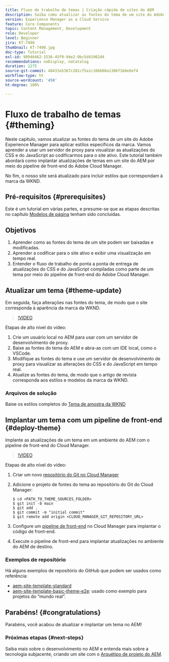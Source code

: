 ```yaml
---
title: Fluxo de trabalho de temas | Criação rápida de sites do AEM
description: Saiba como atualizar as fontes do tema de um site do Adobe Experience Manager para aplicar estilos específicos da marca. Saiba como usar um servidor de proxy para ver uma prévia em tempo real das atualizações do CSS e do Javascript. Este tutorial também abordará como implantar atualizações de temas em um site do AEM por meio do pipeline de front-end do Adobe Cloud Manager.
version: Experience Manager as a Cloud Service
feature: Core Components
topic: Content Management, Development
role: Developer
level: Beginner
jira: KT-7498
thumbnail: KT-7498.jpg
doc-type: Tutorial
exl-id: 98946462-1536-45f9-94e2-9bc5d41902d4
recommendations: noDisplay, noCatalog
duration: 1275
source-git-commit: 48433a5367c281cf5a1c106b08a1306f1b0e8ef4
workflow-type: ht
source-wordcount: '458'
ht-degree: 100%

---
```


# Fluxo de trabalho de temas {#theming}

Neste capítulo, vamos atualizar as fontes do tema de um site do Adobe Experience Manager para aplicar estilos específicos da marca. Vamos aprender a usar um servidor de proxy para visualizar as atualizações do CSS e do JavaScript ao codificarmos para o site ativo. Este tutorial também abordará como implantar atualizações de temas em um site do AEM por meio do pipeline de front-end do Adobe Cloud Manager.

No fim, o nosso site será atualizado para incluir estilos que correspondam à marca da WKND.

## Pré-requisitos {#prerequisites}

Este é um tutorial em várias partes, e presume-se que as etapas descritas no capítulo [Modelos de página](./page-templates.md) tenham sido concluídas.

## Objetivos

1. Aprender como as fontes do tema de um site podem ser baixadas e modificadas.
1. Aprender a codificar para o site ativo e exibir uma visualização em tempo real.
1. Entender o fluxo de trabalho de ponta a ponta de entrega de atualizações do CSS e do JavaScript compiladas como parte de um tema por meio do pipeline de front-end do Adobe Cloud Manager.

## Atualizar um tema {#theme-update}

Em seguida, faça alterações nas fontes do tema, de modo que o site corresponda à aparência da marca da WKND.

>[!VIDEO](https://video.tv.adobe.com/v/332918?quality=12&learn=on)

Etapas de alto nível do vídeo:

1. Crie um usuário local no AEM para usar com um servidor de desenvolvimento de proxy.
1. Baixe as fontes do tema do AEM e abra-as com um IDE local, como o VSCode.
1. Modifique as fontes do tema e use um servidor de desenvolvimento de proxy para visualizar as alterações do CSS e do JavaScript em tempo real.
1. Atualize as fontes do tema, de modo que o artigo de revista corresponda aos estilos e modelos da marca da WKND.

### Arquivos de solução

Baixe os estilos completos do [Tema de amostra da WKND](assets/theming/WKND-THEME-src-1.1.zip)

## Implantar um tema com um pipeline de front-end {#deploy-theme}

Implante as atualizações de um tema em um ambiente do AEM com o pipeline de front-end do Cloud Manager.

>[!VIDEO](https://video.tv.adobe.com/v/338722?quality=12&learn=on)

Etapas de alto nível do vídeo:

1. Criar um novo [repositório do Git no Cloud Manager](https://experienceleague.adobe.com/docs/experience-manager-cloud-manager/using/managing-code/cloud-manager-repositories.html?lang=pt-BR)
1. Adicione o projeto de fontes do tema ao repositório do Git do Cloud Manager:

   ```shell
   $ cd <PATH_TO_THEME_SOURCES_FOLDER>
   $ git init -b main
   $ git add .
   $ git commit -m "initial commit"
   $ git remote add origin <CLOUD_MANAGER_GIT_REPOSITORY_URL>
   ```

1. Configure um [pipeline de front-end](https://experienceleague.adobe.com/docs/experience-manager-cloud-service/implementing/using-cloud-manager/cicd-pipelines/introduction-ci-cd-pipelines.html?lang=pt-BR) no Cloud Manager para implantar o código de front-end.
1. Execute o pipeline de front-end para implantar atualizações no ambiente do AEM de destino.

### Exemplos de repositório

Há alguns exemplos de repositório do GitHub que podem ser usados como referência:

* [aem-site-template-standard](https://github.com/adobe/aem-site-template-standard)
* [aem-site-template-basic-theme-e2e](https://github.com/adobe/aem-site-template-basic-theme-e2e): usado como exemplo para projetos do “mundo real”.

## Parabéns! {#congratulations}

Parabéns, você acabou de atualizar e implantar um tema no AEM!

### Próximas etapas {#next-steps}

Saiba mais sobre o desenvolvimento no AEM e entenda mais sobre a tecnologia subjacente, criando um site com o [Arquétipo de projeto do AEM](../project-archetype/overview.md).
